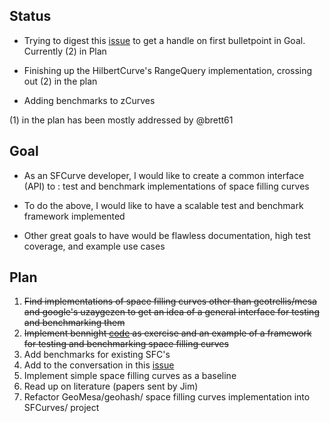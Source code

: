 ## Status

* Trying to digest this [issue](https://github.com/geotrellis/curve/issues/3) to get a handle on first bulletpoint in Goal. Currently (2) in Plan

* Finishing up the HilbertCurve's RangeQuery implementation, crossing out (2) in the plan

* Adding benchmarks to zCurves

(1) in the plan has been mostly addressed by @brett61

## Goal

* As an SFCurve developer, I would like to create a common interface (API) to : test and benchmark implementations of space filling curves

* To do the above, I would like to have a scalable test and benchmark framework implemented  

* Other great goals to have would be flawless documentation, high test coverage, and example use cases 

## Plan

1. ~~Find implementations of space filling curves other than geotrellis/mesa and google's uzaygezen to get an idea of a general interface for testing and benchmarking them~~
1. ~~Implement bennight [code](https://github.com/chrisbennight/wgs84lexicoder) as exercise and an example of a framework for testing and benchmarking space filling curves~~
1. Add benchmarks for existing SFC's
1. Add to the conversation in this [issue](https://github.com/geotrellis/curve/issues/3)
1. Implement simple space filling curves as a baseline
1. Read up on literature (papers sent by Jim) 
1. Refactor GeoMesa/geohash/ space filling curves implementation into SFCurves/ project
